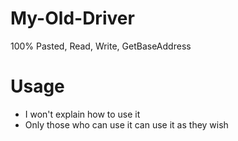 # My-Old-Driver
100% Pasted, Read, Write, GetBaseAddress

# Usage
- I won't explain how to use it
- Only those who can use it can use it as they wish
